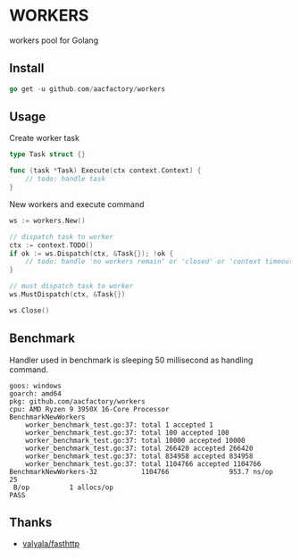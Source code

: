# WORKERS

workers pool for Golang

## Install

```go
go get -u github.com/aacfactory/workers
```

## Usage
Create worker task
```go
type Task struct {}

func (task *Task) Execute(ctx context.Context) {
    // todo: handle task
}

```
New workers and execute command
```go
ws := workers.New()

// dispatch task to worker
ctx := context.TODO()
if ok := ws.Dispatch(ctx, &Task{}); !ok {
    // todo: handle 'no workers remain' or 'closed' or 'context timeout'
}

// must dispatch task to worker 
ws.MustDispatch(ctx, &Task{})

ws.Close()
```

## Benchmark
Handler used in benchmark is sleeping 50 millisecond as handling command.
```text
goos: windows
goarch: amd64
pkg: github.com/aacfactory/workers
cpu: AMD Ryzen 9 3950X 16-Core Processor
BenchmarkNewWorkers
    worker_benchmark_test.go:37: total 1 accepted 1
    worker_benchmark_test.go:37: total 100 accepted 100
    worker_benchmark_test.go:37: total 10000 accepted 10000
    worker_benchmark_test.go:37: total 266420 accepted 266420
    worker_benchmark_test.go:37: total 834958 accepted 834958
    worker_benchmark_test.go:37: total 1104766 accepted 1104766
BenchmarkNewWorkers-32           1104766               953.7 ns/op            25
 B/op          1 allocs/op
PASS
```

## Thanks

* [valyala/fasthttp](https://github.com/valyala/fasthttp)

